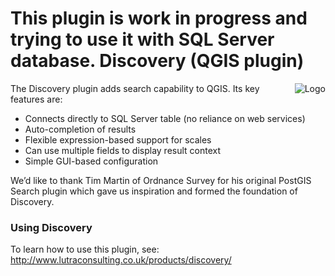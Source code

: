 
This plugin is work in progress and trying to use it with SQL Server database.
Discovery (QGIS plugin)
=======================

<img align="right" src="https://raw.githubusercontent.com/lutraconsulting/qgis-discovery-plugin/master/Discovery/discovery_logo_64.png" alt="Logo">

The Discovery plugin adds search capability to QGIS. Its key features are:

- Connects directly to SQL Server table (no reliance on web services)
- Auto-completion of results
- Flexible expression-based support for scales
- Can use multiple fields to display result context
- Simple GUI-based configuration

We’d like to thank Tim Martin of Ordnance Survey for his original PostGIS Search plugin which gave us inspiration and formed the foundation of Discovery.

### Using Discovery

To learn how to use this plugin, see:
http://www.lutraconsulting.co.uk/products/discovery/
